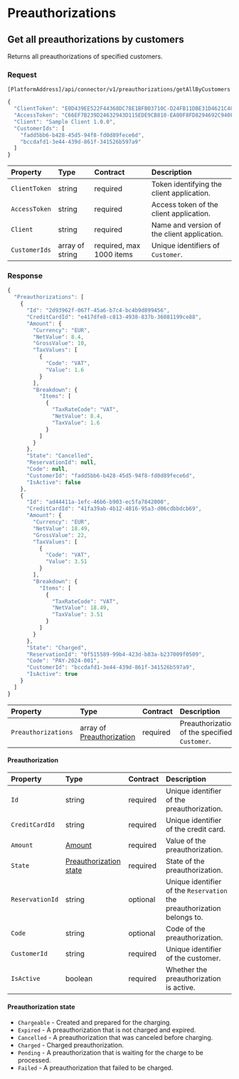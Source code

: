 <!-- AUTOMATICALLY GENERATED, DO NOT MODIFY -->
# Preauthorizations

## Get all preauthorizations by customers

Returns all preauthorizations of specified customers.

### Request

`[PlatformAddress]/api/connector/v1/preauthorizations/getAllByCustomers`

```javascript
{
  "ClientToken": "E0D439EE522F44368DC78E1BFB03710C-D24FB11DBE31D4621C4817E028D9E1D",
  "AccessToken": "C66EF7B239D24632943D115EDE9CB810-EA00F8FD8294692C940F6B5A8F9453D",
  "Client": "Sample Client 1.0.0",
  "CustomerIds": [
    "fadd5bb6-b428-45d5-94f8-fd0d89fece6d",
    "bccdafd1-3e44-439d-861f-341526b597a9"
  ]
}
```

| Property | Type | Contract | Description |
| :-- | :-- | :-- | :-- |
| `ClientToken` | string | required | Token identifying the client application. |
| `AccessToken` | string | required | Access token of the client application. |
| `Client` | string | required | Name and version of the client application. |
| `CustomerIds` | array of string | required, max 1000 items | Unique identifiers of `Customer`. |

### Response

```javascript
{
  "Preauthorizations": [
    {
      "Id": "2d93962f-067f-45a6-b7c4-bc4b9d899456",
      "CreditCardId": "e417dfe8-c813-4938-837b-36081199ce88",
      "Amount": {
        "Currency": "EUR",
        "NetValue": 8.4,
        "GrossValue": 10,
        "TaxValues": [
          {
            "Code": "VAT",
            "Value": 1.6
          }
        ],
        "Breakdown": {
          "Items": [
            {
              "TaxRateCode": "VAT",
              "NetValue": 8.4,
              "TaxValue": 1.6
            }
          ]
        }
      },
      "State": "Cancelled",
      "ReservationId": null,
      "Code": null,
      "CustomerId": "fadd5bb6-b428-45d5-94f8-fd0d89fece6d",
      "IsActive": false
    },
    {
      "Id": "ad44411a-1efc-46b6-b903-ec5fa7842000",
      "CreditCardId": "41fa39ab-4b12-4816-95a3-d06cdbbdcb69",
      "Amount": {
        "Currency": "EUR",
        "NetValue": 18.49,
        "GrossValue": 22,
        "TaxValues": [
          {
            "Code": "VAT",
            "Value": 3.51
          }
        ],
        "Breakdown": {
          "Items": [
            {
              "TaxRateCode": "VAT",
              "NetValue": 18.49,
              "TaxValue": 3.51
            }
          ]
        }
      },
      "State": "Charged",
      "ReservationId": "0f515589-99b4-423d-b83a-b237009f0509",
      "Code": "PAY-2024-001",
      "CustomerId": "bccdafd1-3e44-439d-861f-341526b597a9",
      "IsActive": true
    }
  ]
}
```

| Property | Type | Contract | Description |
| :-- | :-- | :-- | :-- |
| `Preauthorizations` | array of [Preauthorization](preauthorizations.md#preauthorization) | required | Preauthorizations of the specified `Customer`. |

#### Preauthorization

| Property | Type | Contract | Description |
| :-- | :-- | :-- | :-- |
| `Id` | string | required | Unique identifier of the preauthorization. |
| `CreditCardId` | string | required | Unique identifier of the credit card. |
| `Amount` | [Amount](_objects.md#amount) | required | Value of the preauthorization. |
| `State` | [Preauthorization state](preauthorizations.md#preauthorization-state) | required | State of the preauthorization. |
| `ReservationId` | string | optional | Unique identifier of the `Reservation` the preauthorization belongs to. |
| `Code` | string | optional | Code of the preauthorization. |
| `CustomerId` | string | required | Unique identifier of the customer. |
| `IsActive` | boolean | required | Whether the preauthorization is active. |

#### Preauthorization state

* `Chargeable` - Created and prepared for the charging.
* `Expired` - A preauthorization that is not charged and expired.
* `Cancelled` - A preauthorization that was canceled before charging.
* `Charged` - Charged preauthorization.
* `Pending` - A preauthorization that is waiting for the charge to be processed.
* `Failed` - A preauthorization that failed to be charged.
